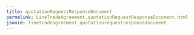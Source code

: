 ```yaml
---
title: quotationRequestResponseDocument
permalink: LineTradeAgreement.quotationRequestResponseDocument.html
jsonid: linetradeagreement_quotationrequestresponsedocument
---
```

